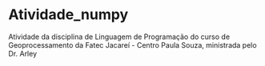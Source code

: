 # Atividade_numpy

Atividade da disciplina de Linguagem de Programação do curso de Geoprocessamento da Fatec Jacareí - Centro Paula Souza, ministrada pelo Dr. Arley

